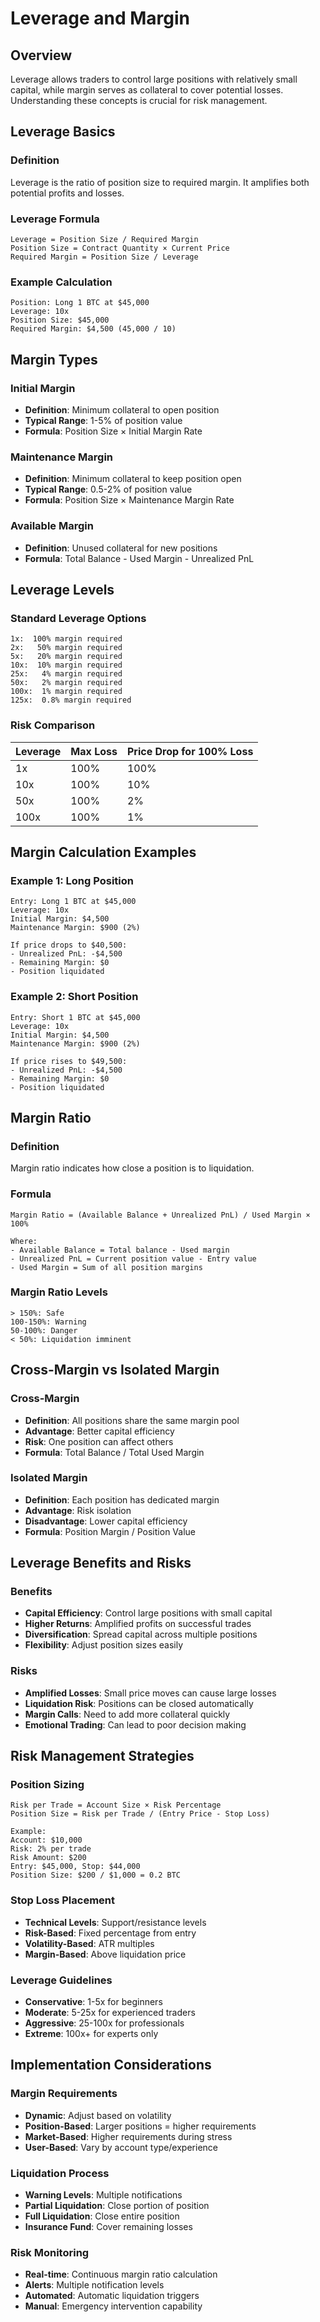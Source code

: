 # Leverage and Margin

## Overview

Leverage allows traders to control large positions with relatively small capital, while margin serves as collateral to cover potential losses. Understanding these concepts is crucial for risk management.

## Leverage Basics

### Definition
Leverage is the ratio of position size to required margin. It amplifies both potential profits and losses.

### Leverage Formula
```
Leverage = Position Size / Required Margin
Position Size = Contract Quantity × Current Price
Required Margin = Position Size / Leverage
```

### Example Calculation
```
Position: Long 1 BTC at $45,000
Leverage: 10x
Position Size: $45,000
Required Margin: $4,500 (45,000 / 10)
```

## Margin Types

### Initial Margin
- **Definition**: Minimum collateral to open position
- **Typical Range**: 1-5% of position value
- **Formula**: Position Size × Initial Margin Rate

### Maintenance Margin
- **Definition**: Minimum collateral to keep position open
- **Typical Range**: 0.5-2% of position value
- **Formula**: Position Size × Maintenance Margin Rate

### Available Margin
- **Definition**: Unused collateral for new positions
- **Formula**: Total Balance - Used Margin - Unrealized PnL

## Leverage Levels

### Standard Leverage Options
```
1x:  100% margin required
2x:   50% margin required
5x:   20% margin required
10x:  10% margin required
25x:   4% margin required
50x:   2% margin required
100x:  1% margin required
125x:  0.8% margin required
```

### Risk Comparison
| Leverage | Max Loss | Price Drop for 100% Loss |
|----------|----------|--------------------------|
| 1x       | 100%     | 100%                     |
| 10x      | 100%     | 10%                      |
| 50x      | 100%     | 2%                       |
| 100x     | 100%     | 1%                       |

## Margin Calculation Examples

### Example 1: Long Position
```
Entry: Long 1 BTC at $45,000
Leverage: 10x
Initial Margin: $4,500
Maintenance Margin: $900 (2%)

If price drops to $40,500:
- Unrealized PnL: -$4,500
- Remaining Margin: $0
- Position liquidated
```

### Example 2: Short Position
```
Entry: Short 1 BTC at $45,000
Leverage: 10x
Initial Margin: $4,500
Maintenance Margin: $900 (2%)

If price rises to $49,500:
- Unrealized PnL: -$4,500
- Remaining Margin: $0
- Position liquidated
```

## Margin Ratio

### Definition
Margin ratio indicates how close a position is to liquidation.

### Formula
```
Margin Ratio = (Available Balance + Unrealized PnL) / Used Margin × 100%

Where:
- Available Balance = Total balance - Used margin
- Unrealized PnL = Current position value - Entry value
- Used Margin = Sum of all position margins
```

### Margin Ratio Levels
```
> 150%: Safe
100-150%: Warning
50-100%: Danger
< 50%: Liquidation imminent
```

## Cross-Margin vs Isolated Margin

### Cross-Margin
- **Definition**: All positions share the same margin pool
- **Advantage**: Better capital efficiency
- **Risk**: One position can affect others
- **Formula**: Total Balance / Total Used Margin

### Isolated Margin
- **Definition**: Each position has dedicated margin
- **Advantage**: Risk isolation
- **Disadvantage**: Lower capital efficiency
- **Formula**: Position Margin / Position Value

## Leverage Benefits and Risks

### Benefits
- **Capital Efficiency**: Control large positions with small capital
- **Higher Returns**: Amplified profits on successful trades
- **Diversification**: Spread capital across multiple positions
- **Flexibility**: Adjust position sizes easily

### Risks
- **Amplified Losses**: Small price moves can cause large losses
- **Liquidation Risk**: Positions can be closed automatically
- **Margin Calls**: Need to add more collateral quickly
- **Emotional Trading**: Can lead to poor decision making

## Risk Management Strategies

### Position Sizing
```
Risk per Trade = Account Size × Risk Percentage
Position Size = Risk per Trade / (Entry Price - Stop Loss)

Example:
Account: $10,000
Risk: 2% per trade
Risk Amount: $200
Entry: $45,000, Stop: $44,000
Position Size: $200 / $1,000 = 0.2 BTC
```

### Stop Loss Placement
- **Technical Levels**: Support/resistance levels
- **Risk-Based**: Fixed percentage from entry
- **Volatility-Based**: ATR multiples
- **Margin-Based**: Above liquidation price

### Leverage Guidelines
- **Conservative**: 1-5x for beginners
- **Moderate**: 5-25x for experienced traders
- **Aggressive**: 25-100x for professionals
- **Extreme**: 100x+ for experts only

## Implementation Considerations

### Margin Requirements
- **Dynamic**: Adjust based on volatility
- **Position-Based**: Larger positions = higher requirements
- **Market-Based**: Higher requirements during stress
- **User-Based**: Vary by account type/experience

### Liquidation Process
- **Warning Levels**: Multiple notifications
- **Partial Liquidation**: Close portion of position
- **Full Liquidation**: Close entire position
- **Insurance Fund**: Cover remaining losses

### Risk Monitoring
- **Real-time**: Continuous margin ratio calculation
- **Alerts**: Multiple notification levels
- **Automated**: Automatic liquidation triggers
- **Manual**: Emergency intervention capability 